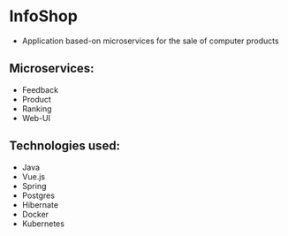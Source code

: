# InfoShop

- Application based-on microservices for the sale of computer products

## Microservices:
  - Feedback
  - Product
  - Ranking
  - Web-UI

## Technologies used: 
  - Java
  - Vue.js
  - Spring
  - Postgres
  - Hibernate
  - Docker
  - Kubernetes
